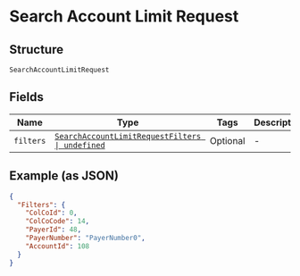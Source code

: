 
# Search Account Limit Request

## Structure

`SearchAccountLimitRequest`

## Fields

| Name | Type | Tags | Description |
|  --- | --- | --- | --- |
| `filters` | [`SearchAccountLimitRequestFilters \| undefined`](../../doc/models/search-account-limit-request-filters.md) | Optional | - |

## Example (as JSON)

```json
{
  "Filters": {
    "ColCoId": 0,
    "ColCoCode": 14,
    "PayerId": 48,
    "PayerNumber": "PayerNumber0",
    "AccountId": 108
  }
}
```

